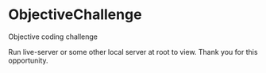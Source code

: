 # ObjectiveChallenge
Objective coding challenge

Run live-server or some other local server at root to view. Thank you for this opportunity.